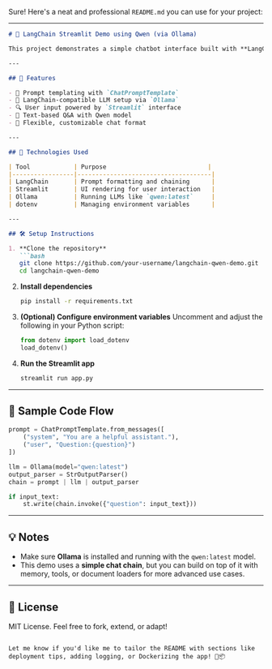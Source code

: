 Sure! Here's a neat and professional `README.md` you can use for your project:

---

```markdown
# 🧠 LangChain Streamlit Demo using Qwen (via Ollama)

This project demonstrates a simple chatbot interface built with **LangChain**, integrated with the **Qwen** large language model (via **Ollama**), and deployed through **Streamlit**. It's a lightweight tool for querying topics conversationally using an intuitive UI.

---

## 🚀 Features

- 🧩 Prompt templating with `ChatPromptTemplate`
- 🔗 LangChain-compatible LLM setup via `Ollama`
- 🔍 User input powered by `Streamlit` interface
- 💬 Text-based Q&A with Qwen model
- 🧪 Flexible, customizable chat format

---

## 🧰 Technologies Used

| Tool            | Purpose                            |
|-----------------|-------------------------------------|
| LangChain       | Prompt formatting and chaining      |
| Streamlit       | UI rendering for user interaction   |
| Ollama          | Running LLMs like `qwen:latest`     |
| dotenv          | Managing environment variables      |

---

## 🛠️ Setup Instructions

1. **Clone the repository**
   ```bash
   git clone https://github.com/your-username/langchain-qwen-demo.git
   cd langchain-qwen-demo
   ```

2. **Install dependencies**
   ```bash
   pip install -r requirements.txt
   ```

3. **(Optional) Configure environment variables**
   Uncomment and adjust the following in your Python script:
   ```python
   from dotenv import load_dotenv
   load_dotenv()
   ```

4. **Run the Streamlit app**
   ```bash
   streamlit run app.py
   ```

---

## 📝 Sample Code Flow

```python
prompt = ChatPromptTemplate.from_messages([
    ("system", "You are a helpful assistant."),
    ("user", "Question:{question}")
])

llm = Ollama(model="qwen:latest")
output_parser = StrOutputParser()
chain = prompt | llm | output_parser

if input_text:
    st.write(chain.invoke({"question": input_text}))
```

---

## 💡 Notes

- Make sure **Ollama** is installed and running with the `qwen:latest` model.
- This demo uses a **simple chat chain**, but you can build on top of it with memory, tools, or document loaders for more advanced use cases.

---

## 📜 License

MIT License. Feel free to fork, extend, or adapt!

```

Let me know if you'd like me to tailor the README with sections like deployment tips, adding logging, or Dockerizing the app! 🐳📦